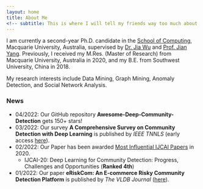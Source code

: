 ```yaml
---
layout: home
title: About Me
<!-- subtitle: This is where I will tell my friends way too much about me -->
---
```


I am currently a second-year Ph.D. candidate in the [School of Computing](https://www.mq.edu.au/faculty-of-science-and-engineering/departments-and-schools/school-of-computing), Macquarie University, Australia, supervised by [Dr. Jia Wu](http://web.science.mq.edu.au/~jiawu/) and [Prof. Jian Yang](http://web.science.mq.edu.au/~jian/). Previously, I received my M.Res. (Master of Research) from Macquarie University, Australia in 2020, and my B.E. from Southwest University, China in 2018.

My research interests include Data Mining, Graph Mining, Anomaly Detection, and Social Network Analysis.

### News
* 04/2022: Our GitHub repository **Awesome-Deep-Community-Detection** gets 150+ stars!
* 03/2022: Our survey **A Comprehensive Survey on Community Detection with Deep Learning** is published by _IEEE TNNLS_ (early access [here](https://ieeexplore.ieee.org/document/9732192)).
* 02/2022: Our Paper has been awarded [Most Influential IJCAI Papers](https://www.paperdigest.org/2022/02/most-influential-ijcai-papers-2022-02/) in 2020.
    - IJCAI-20: Deep Learning for Community Detection: Progress, Challenges and Opportunities (**Ranked 4th**)
* 01/2022: Our paper **eRiskCom: An E-commerce Risky Community Detection Platform** is published by _The VLDB Journal_ ([here](https://doi.org/10.1007/s00778-021-00723-z)).
